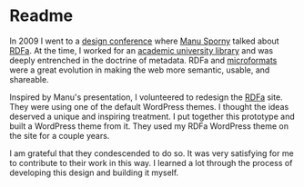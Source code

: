 # Readme

In 2009 I went to a [design conference](http://www.webvisionsevent.com) where [Manu Sporny](https://twitter.com/manusporny) talked about [RDFa](https://rdfa.info). At the time, I worked for an [academic university library](http://lib.byu.edu) and was deeply entrenched in the doctrine of metadata. RDFa and [microformats](http://microformats.org) were a great evolution in making the web more semantic, usable, and shareable.

Inspired by Manu's presentation, I volunteered to redesign the [RDFa](https://rdfa.info) site. They were using one of the default WordPress themes. I thought the ideas deserved a unique and inspiring treatment. I put together this prototype and built a WordPress theme from it. They used my RDFa WordPress theme on the site for a couple years.

I am grateful that they condescended to do so. It was very satisfying for me to contribute to their work in this way. I learned a lot through the process of developing this design and building it myself. 